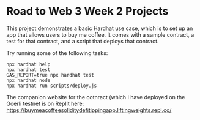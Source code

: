 # Road to Web 3 Week 2 Projects

This project demonstrates a basic Hardhat use case, which is to set up an app that allows users to buy me coffee. It comes with a sample contract, a test for that contract, and a script that deploys that contract.

Try running some of the following tasks:

```shell
npx hardhat help
npx hardhat test
GAS_REPORT=true npx hardhat test
npx hardhat node
npx hardhat run scripts/deploy.js
```

The companion website for the cotnract (which I have deployed on the Goerli testnet is on Replit here: https://buymeacoffeesoliditydefitippingapp.liftingweights.repl.co/
